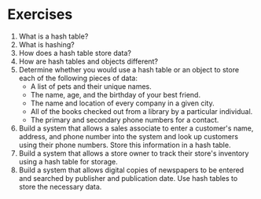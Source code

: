 # Exercises

1. What is a hash table?
1. What is hashing?
1. How does a hash table store data?
1. How are hash tables and objects different?
1. Determine whether you would use a hash table or an object to store each of the following pieces of data:
   * A list of pets and their unique names.
   * The name, age, and the birthday of your best friend.
   * The name and location of every company in a given city.
   * All of the books checked out from a library by a particular individual.
   * The primary and secondary phone numbers for a contact.
1. Build a system that allows a sales associate to enter a customer's name, address, and phone number into the system and look up customers using their phone numbers. Store this information in a hash table.
1. Build a system that allows a store owner to track their store's inventory using a hash table for storage.
1. Build a system that allows digital copies of newspapers to be entered and searched by publisher and publication date. Use hash tables to store the necessary data.